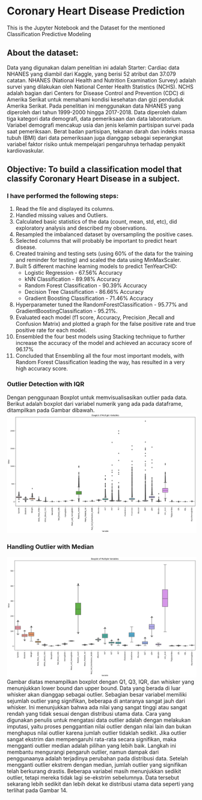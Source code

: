<h1>Coronary Heart Disease Prediction</h1>
This is the Jupyter Notebook and the Dataset for the mentioned Classification Predictive Modeling


## About the dataset:

Data yang digunakan dalam penelitian ini adalah Starter: Cardiac data NHANES yang diambil dari Kaggle, yang berisi 52 atribut dan 37.079 catatan. NHANES (National Health and Nutrition Examination Survey) adalah survei yang dilakukan oleh National Center Health Statistics (NCHS). NCHS adalah bagian dari Centers for Disease Control and Prevention (CDC) di Amerika Serikat untuk memahami kondisi kesehatan dan gizi penduduk Amerika Serikat. Pada penelitian ini menggunakan data NHANES yang diperoleh dari tahun 1999-2000 hingga 2017-2018. Data diperoleh dalam tiga kategori data demografi, data pemeriksaan dan data laboratorium. Variabel demografi mencakup usia dan jenis kelamin partisipan survei pada saat pemeriksaan. Berat badan partisipan, tekanan darah dan indeks massa tubuh (BMI) dari data pemeriksaan juga dianggap sebagai seperangkat variabel faktor risiko untuk mempelajari pengaruhnya terhadap penyakit kardiovaskular.

## Objective: To build a classification model that classify Coronary Heart Disease in a subject.


### I have performed the following steps: 

1. Read the file and displayed its columns.
2. Handled missing values and Outliers.
3. Calculated basic statistics of the data (count, mean, std, etc), did exploratory analysis and described my observations.
4. Resampled the imbalanced dataset by oversampling the positive cases.
5. Selected columns that will probably be important to predict heart disease.
6. Created training and testing sets (using 60% of the data for the training and reminder for testing) and scaled the data using MinMaxScaler.
7. Built 5 different machine learning models to predict TenYearCHD:
    *  Logistic Regression - 67.56% Accuracy
    *  kNN Classification - 89.98% Accuracy
    *  Random Forest Classification - 90.39% Accuracy
    *  Decision Tree Classification - 86.66% Accuracy
    *  Gradient Boosting Classification - 71.46% Accuracy
8. Hyperparameter tuned the RandomForestClassification - 95.77% and GradientBoostingClassification - 95.21%.
9. Evaluated each model (f1 score, Accuracy, Precision ,Recall and Confusion Matrix) and plotted a graph for the false positive rate and true positive rate for each model.
10. Ensembled the four best models using Stacking technique to further increase the accuracy of the model and achieved an accuracy score of 96.17%
11. Concluded that Ensembling all the four most important models, with Random Forest Classification leading the way, has resulted in a very high accuracy score.


### Outlier Detection with IQR
Dengan penggunaan Boxplot untuk memvisualisasikan outlier pada data. Berikut adalah boxplot dari variabel numerik yang ada pada dataframe, ditampilkan pada Gambar dibawah.
![image alt](https://github.com/emilhrdnsy/emil-thesis-repo/blob/master/Outlier.png)

### Handling Outlier with Median
![image alt](https://github.com/emilhrdnsy/emil-thesis-repo/blob/master/Handling%20Outlier%20with%20median.png)
Gambar diatas menampilkan boxplot dengan Q1, Q3, IQR, dan whisker yang menunjukkan lower bound dan upper bound. Data yang berada di luar whisker akan dianggap sebagai outlier. Sebagian besar variabel memiliki sejumlah outlier yang signifikan, beberapa di antaranya sangat jauh dari whisker. Ini menunjukkan bahwa ada nilai yang sangat tinggi atau sangat rendah yang tidak sesuai dengan distribusi utama data. Cara yang digunakan penulis untuk mengatasi data outlier adalah dengan melakukan imputasi, yaitu proses penggantian nilai outlier dengan nilai lain dan bukan menghapus nilai outlier karena jumlah outlier tidaklah sedikit. Jika outlier sangat ekstrim dan mempengaruhi rata-rata secara signifikan, maka mengganti outlier median adalah pilihan yang lebih baik. Langkah ini membantu mengurangi pengaruh outlier, namun dampak dari penggunaanya adalah terjadinya perubahan pada distribusi data.
Setelah mengganti outlier ekstrem dengan median, jumlah outlier yang signifikan telah berkurang drastis. Beberapa variabel masih menunjukkan sedikit outlier, tetapi mereka tidak lagi se-ekstrim sebelumnya. Data tersebut sekarang lebih sedikit dan lebih dekat ke distribusi utama data seperti yang terlihat pada Gambar 14.


